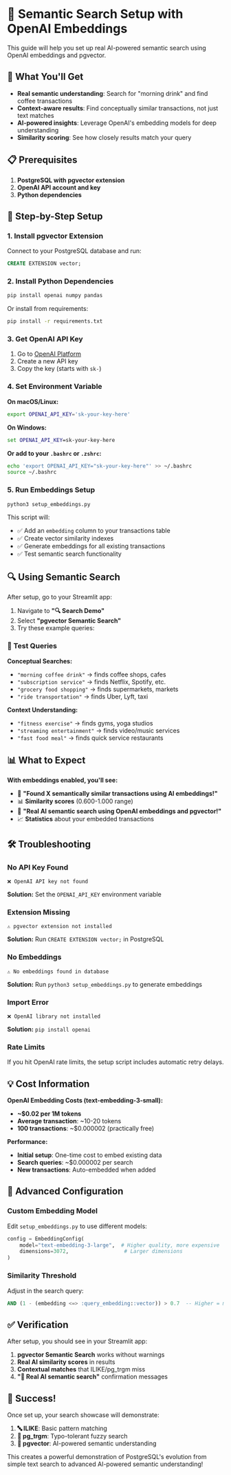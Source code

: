 # 🧠 Semantic Search Setup with OpenAI Embeddings

This guide will help you set up real AI-powered semantic search using OpenAI embeddings and pgvector.

## 🎯 What You'll Get

- **Real semantic understanding**: Search for "morning drink" and find coffee transactions
- **Context-aware results**: Find conceptually similar transactions, not just text matches  
- **AI-powered insights**: Leverage OpenAI's embedding models for deep understanding
- **Similarity scoring**: See how closely results match your query

## 📋 Prerequisites

1. **PostgreSQL with pgvector extension**
2. **OpenAI API account and key**
3. **Python dependencies**

## 🚀 Step-by-Step Setup

### 1. Install pgvector Extension

Connect to your PostgreSQL database and run:

```sql
CREATE EXTENSION vector;
```

### 2. Install Python Dependencies

```bash
pip install openai numpy pandas
```

Or install from requirements:

```bash
pip install -r requirements.txt
```

### 3. Get OpenAI API Key

1. Go to [OpenAI Platform](https://platform.openai.com/api-keys)
2. Create a new API key
3. Copy the key (starts with `sk-`)

### 4. Set Environment Variable

**On macOS/Linux:**
```bash
export OPENAI_API_KEY='sk-your-key-here'
```

**On Windows:**
```cmd
set OPENAI_API_KEY=sk-your-key-here
```

**Or add to your `.bashrc` or `.zshrc`:**
```bash
echo 'export OPENAI_API_KEY="sk-your-key-here"' >> ~/.bashrc
source ~/.bashrc
```

### 5. Run Embeddings Setup

```bash
python3 setup_embeddings.py
```

This script will:
- ✅ Add an `embedding` column to your transactions table
- ✅ Create vector similarity indexes
- ✅ Generate embeddings for all existing transactions
- ✅ Test semantic search functionality

## 🔍 Using Semantic Search

After setup, go to your Streamlit app:

1. Navigate to **"🔍 Search Demo"**
2. Select **"pgvector Semantic Search"**
3. Try these example queries:

### 🎯 Test Queries

**Conceptual Searches:**
- `"morning coffee drink"` → finds coffee shops, cafes
- `"subscription service"` → finds Netflix, Spotify, etc.
- `"grocery food shopping"` → finds supermarkets, markets
- `"ride transportation"` → finds Uber, Lyft, taxi

**Context Understanding:**
- `"fitness exercise"` → finds gyms, yoga studios
- `"streaming entertainment"` → finds video/music services
- `"fast food meal"` → finds quick service restaurants

## 📊 What to Expect

**With embeddings enabled, you'll see:**
- 🧠 **"Found X semantically similar transactions using AI embeddings!"**
- 📊 **Similarity scores** (0.600-1.000 range)
- 🚀 **"Real AI semantic search using OpenAI embeddings and pgvector!"**
- 📈 **Statistics** about your embedded transactions

## 🛠️ Troubleshooting

### No API Key Found
```
❌ OpenAI API key not found
```
**Solution:** Set the `OPENAI_API_KEY` environment variable

### Extension Missing
```
⚠️ pgvector extension not installed
```
**Solution:** Run `CREATE EXTENSION vector;` in PostgreSQL

### No Embeddings
```
⚠️ No embeddings found in database
```
**Solution:** Run `python3 setup_embeddings.py` to generate embeddings

### Import Error
```
❌ OpenAI library not installed
```
**Solution:** `pip install openai`

### Rate Limits
If you hit OpenAI rate limits, the setup script includes automatic retry delays.

## 💡 Cost Information

**OpenAI Embedding Costs (text-embedding-3-small):**
- **~$0.02 per 1M tokens**
- **Average transaction**: ~10-20 tokens
- **100 transactions**: ~$0.000002 (practically free)

**Performance:**
- **Initial setup**: One-time cost to embed existing data
- **Search queries**: ~$0.000002 per search
- **New transactions**: Auto-embedded when added

## 🔧 Advanced Configuration

### Custom Embedding Model

Edit `setup_embeddings.py` to use different models:

```python
config = EmbeddingConfig(
    model="text-embedding-3-large",  # Higher quality, more expensive
    dimensions=3072,                  # Larger dimensions
)
```

### Similarity Threshold

Adjust in the search query:

```sql
AND (1 - (embedding <=> :query_embedding::vector)) > 0.7  -- Higher = more strict
```

## ✅ Verification

After setup, you should see in your Streamlit app:

1. **pgvector Semantic Search** works without warnings
2. **Real AI similarity scores** in results
3. **Contextual matches** that ILIKE/pg_trgm miss
4. **"🚀 Real AI semantic search"** confirmation messages

## 🎉 Success!

Once set up, your search showcase will demonstrate:

1. **🔤 ILIKE**: Basic pattern matching
2. **🎯 pg_trgm**: Typo-tolerant fuzzy search  
3. **🧠 pgvector**: AI-powered semantic understanding

This creates a powerful demonstration of PostgreSQL's evolution from simple text search to advanced AI-powered semantic understanding!
